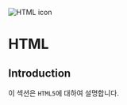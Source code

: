 ![HTML icon](https://cdn.iconscout.com/icon/free/png-256/html5-40-1175193.png)

# HTML

## Introduction

이 섹션은 `HTML5`에 대하여 설명합니다.
